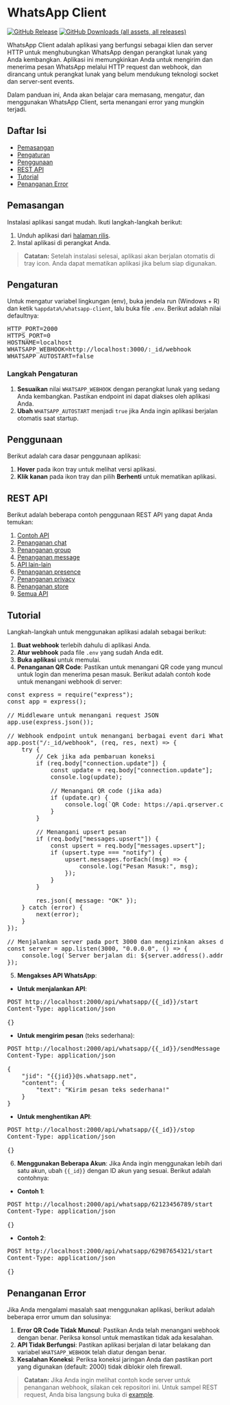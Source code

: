 # WhatsApp Client

[![GitHub Release](https://img.shields.io/github/v/release/ndiing/whatsapp-client)](https://github.com/ndiing/whatsapp-client/releases)
[![GitHub Downloads (all assets, all releases)](https://img.shields.io/github/downloads/ndiing/whatsapp-client/total)](https://github.com/ndiing/whatsapp-client/releases)

WhatsApp Client adalah aplikasi yang berfungsi sebagai klien dan server HTTP untuk menghubungkan WhatsApp dengan perangkat lunak yang Anda kembangkan. Aplikasi ini memungkinkan Anda untuk mengirim dan menerima pesan WhatsApp melalui HTTP request dan webhook, dan dirancang untuk perangkat lunak yang belum mendukung teknologi socket dan server-sent events. 

Dalam panduan ini, Anda akan belajar cara memasang, mengatur, dan menggunakan WhatsApp Client, serta menangani error yang mungkin terjadi.

## Daftar Isi

- [Pemasangan](#pemasangan)
- [Pengaturan](#pengaturan)
- [Penggunaan](#penggunaan)
- [REST API](#rest-api)
- [Tutorial](#tutorial)
- [Penanganan Error](#penanganan-error)

## Pemasangan

Instalasi aplikasi sangat mudah. Ikuti langkah-langkah berikut:

1. Unduh aplikasi dari [halaman rilis](https://github.com/ndiing/whatsapp-client/releases).
2. Instal aplikasi di perangkat Anda.

> **Catatan:** Setelah instalasi selesai, aplikasi akan berjalan otomatis di tray icon. Anda dapat mematikan aplikasi jika belum siap digunakan.

## Pengaturan

Untuk mengatur variabel lingkungan (env), buka jendela run (Windows + R) dan ketik `%appdata%/whatsapp-client`, lalu buka file `.env`. Berikut adalah nilai defaultnya:

<pre>
HTTP_PORT=2000
HTTPS_PORT=0
HOSTNAME=localhost
WHATSAPP_WEBHOOK=http://localhost:3000/:_id/webhook
WHATSAPP_AUTOSTART=false
</pre>

### Langkah Pengaturan

1. **Sesuaikan** nilai `WHATSAPP_WEBHOOK` dengan perangkat lunak yang sedang Anda kembangkan. Pastikan endpoint ini dapat diakses oleh aplikasi Anda.
2. **Ubah** `WHATSAPP_AUTOSTART` menjadi `true` jika Anda ingin aplikasi berjalan otomatis saat startup.

## Penggunaan

Berikut adalah cara dasar penggunaan aplikasi:

1. **Hover** pada ikon tray untuk melihat versi aplikasi.
2. **Klik kanan** pada ikon tray dan pilih **Berhenti** untuk mematikan aplikasi.

## REST API

Berikut adalah beberapa contoh penggunaan REST API yang dapat Anda temukan:

1. [Contoh API](./http/example.http)
2. [Penanganan chat](./http/whatsapp-chat.http)
3. [Penanganan group](./http/whatsapp-group.http)
4. [Penanganan message](./http/whatsapp-message.http)
5. [API lain-lain](./http/whatsapp-misc.http)
6. [Penanganan presence](./http/whatsapp-presence.http)
7. [Penanganan privacy](./http/whatsapp-privacy.http)
8. [Penanganan store](./http/whatsapp-store.http)
9. [Semua API](./http/whatsapp.http)

## Tutorial

Langkah-langkah untuk menggunakan aplikasi adalah sebagai berikut:

1. **Buat webhook** terlebih dahulu di aplikasi Anda.
2. **Atur webhook** pada file `.env` yang sudah Anda edit.
3. **Buka aplikasi** untuk memulai.
4. **Penanganan QR Code**: Pastikan untuk menangani QR code yang muncul untuk login dan menerima pesan masuk. Berikut adalah contoh kode untuk menangani webhook di server:

<pre>
const express = require("express");
const app = express();

// Middleware untuk menangani request JSON
app.use(express.json());

// Webhook endpoint untuk menangani berbagai event dari WhatsApp
app.post("/:_id/webhook", (req, res, next) => {
    try {
        // Cek jika ada pembaruan koneksi
        if (req.body["connection.update"]) {
            const update = req.body["connection.update"];
            console.log(update);

            // Menangani QR code (jika ada)
            if (update.qr) {
                console.log(`QR Code: https://api.qrserver.com/v1/create-qr-code/?size=256x256&data=${encodeURIComponent(update.qr)}`);
            }
        }

        // Menangani upsert pesan
        if (req.body["messages.upsert"]) {
            const upsert = req.body["messages.upsert"];
            if (upsert.type === "notify") {
                upsert.messages.forEach((msg) => {
                    console.log("Pesan Masuk:", msg);
                });
            }
        }

        res.json({ message: "OK" });
    } catch (error) {
        next(error);
    }
});

// Menjalankan server pada port 3000 dan mengizinkan akses dari luar
const server = app.listen(3000, "0.0.0.0", () => {
    console.log(`Server berjalan di: ${server.address().address}:${server.address().port}`);
});
</pre>

5. **Mengakses API WhatsApp**:

-   **Untuk menjalankan API**:

<pre>
POST http://localhost:2000/api/whatsapp/{{_id}}/start
Content-Type: application/json

{}
</pre>

-   **Untuk mengirim pesan** (teks sederhana):

<pre>
POST http://localhost:2000/api/whatsapp/{{_id}}/sendMessage
Content-Type: application/json

{
    "jid": "{{jid}}@s.whatsapp.net",
    "content": {
        "text": "Kirim pesan teks sederhana!"
    }
}
</pre>

-   **Untuk menghentikan API**:

<pre>
POST http://localhost:2000/api/whatsapp/{{_id}}/stop
Content-Type: application/json

{}
</pre>

6. **Menggunakan Beberapa Akun**: Jika Anda ingin menggunakan lebih dari satu akun, ubah `{{_id}}` dengan ID akun yang sesuai. Berikut adalah contohnya:

-   **Contoh 1**:

<pre>
POST http://localhost:2000/api/whatsapp/62123456789/start
Content-Type: application/json

{}
</pre>

-   **Contoh 2**:

<pre>
POST http://localhost:2000/api/whatsapp/62987654321/start
Content-Type: application/json

{}
</pre>

## Penanganan Error

Jika Anda mengalami masalah saat menggunakan aplikasi, berikut adalah beberapa error umum dan solusinya:

1. **Error QR Code Tidak Muncul**: Pastikan Anda telah menangani webhook dengan benar. Periksa konsol untuk memastikan tidak ada kesalahan.
2. **API Tidak Berfungsi**: Pastikan aplikasi berjalan di latar belakang dan variabel `WHATSAPP_WEBHOOK` telah diatur dengan benar.
3. **Kesalahan Koneksi**: Periksa koneksi jaringan Anda dan pastikan port yang digunakan (default: 2000) tidak diblokir oleh firewall.

> **Catatan:** Jika Anda ingin melihat contoh kode server untuk penanganan webhook, silakan cek repositori ini. Untuk sampel REST request, Anda bisa langsung buka di [example](./http/example.http).
